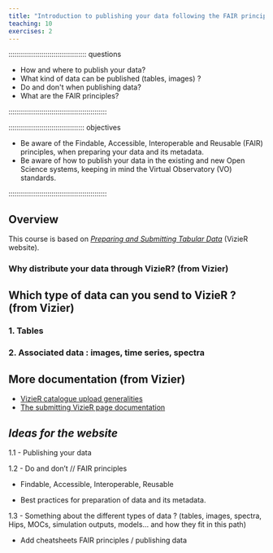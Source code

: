 ```yaml
---
title: "Introduction to publishing your data following the FAIR principles"
teaching: 10
exercises: 2
---
```


:::::::::::::::::::::::::::::::::::::: questions 

- How and where to publish your data?
- What kind of data can be published (tables, images) ?
- Do and don't when publishing data?
- What are the FAIR principles?

::::::::::::::::::::::::::::::::::::::::::::::::

::::::::::::::::::::::::::::::::::::: objectives

- Be aware of the Findable, Accessible, Interoperable and Reusable (FAIR) principles, when preparing your data and its metadata.
- Be aware of how to publish your data in the existing and new Open Science systems,  keeping in mind the Virtual Observatory (VO) standards.

::::::::::::::::::::::::::::::::::::::::::::::::




<!--  ----------------------------------------- -->
<!-- 		Overview 			-->
<!--  ----------------------------------------- -->
## Overview

This course is based on [*Preparing and Submitting Tabular Data*][vizier-publi-data-home] (VizieR website). 


### Why distribute your data through VizieR? (from Vizier)





<!--  ----------------------------------------- -->
<!-- 		Type of data 			-->
<!--  ----------------------------------------- -->
## Which type of data can you send to VizieR ? (from Vizier)

### 1. Tables
 
### 2. Associated data : images, time series, spectra



<!--  ----------------------------------------- -->
<!-- 		Documentation 			-->
<!--  ----------------------------------------- -->
## More documentation (from Vizier)

- [VizieR catalogue upload generalities][vizier-publi-notes-help]
- [The submitting VizieR page documentation][vizier-submit-data-help]





<!--  ----------------------------------------- -->
<!--  ----------------------------------------- -->
<!--  ----------------------------------------- -->
## *Ideas for the website* 

1.1 - Publishing your data

1.2 - Do and don’t // FAIR principles 

- Findable, Accessible, Interoperable, Reusable

- Best practices for preparation of data and its metadata. 

1.3 - Something about the different types of data ? (tables, images, spectra, Hips, MOCs, simulation outputs, models… and how they fit in this path)

- Add cheatsheets FAIR principles / publishing data



<!--  ----------------------------------------- -->
<!-- 		Link references			-->
<!--  ----------------------------------------- -->
[vizier-publi-data-home]: https://vizier.cds.unistra.fr/vizier/submit.htx
[vizier-publi-notes-help]: https://cdsarc.cds.unistra.fr/vizier.submit/publication-notes.html
[vizier-submit-data-help]: https://cdsarc.cds.unistra.fr/vizier.submit/help.html
